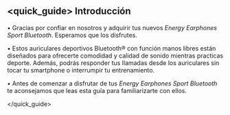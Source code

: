 ## <quick_guide> Introducción

•	Gracias por confiar en nosotros y adquirir tus nuevos *Energy Earphones Sport Bluetooth*. Esperamos que los disfrutes.

•	Estos auriculares deportivos Bluetooth® con función manos libres están diseñados para ofrecerte comodidad y calidad de sonido mientras practicas deporte. Además, podrás responder tus llamadas desde los auriculares sin tocar tu smartphone o interrumpir tu entrenamiento.

•	Antes de comenzar a disfrutar de tus *Energy Earphones Sport Bluetooth* te aconsejamos que leas esta guía para familiarizarte con ellos. 

</unique> </quick_guide>

